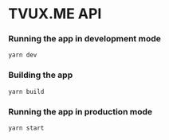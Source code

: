 # TVUX.ME API

### Running the app in development mode

```
yarn dev
```

### Building the app

```
yarn build
```

### Running the app in production mode

```
yarn start
```
